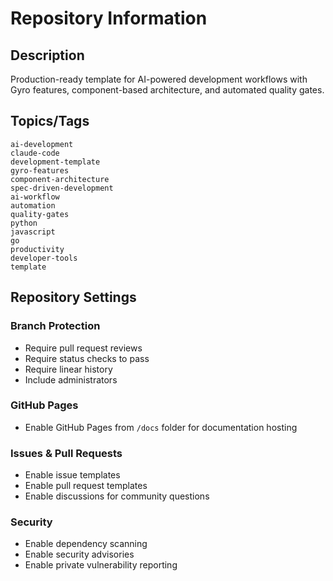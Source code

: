 # Repository Information

## Description
Production-ready template for AI-powered development workflows with Gyro features, component-based architecture, and automated quality gates.

## Topics/Tags
```
ai-development
claude-code
development-template
gyro-features
component-architecture
spec-driven-development
ai-workflow
automation
quality-gates
python
javascript
go
productivity
developer-tools
template
```

## Repository Settings

### Branch Protection
- Require pull request reviews
- Require status checks to pass
- Require linear history
- Include administrators

### GitHub Pages
- Enable GitHub Pages from `/docs` folder for documentation hosting

### Issues & Pull Requests
- Enable issue templates
- Enable pull request templates
- Enable discussions for community questions

### Security
- Enable dependency scanning
- Enable security advisories
- Enable private vulnerability reporting